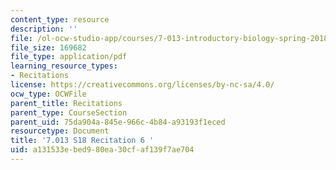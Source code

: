 ```yaml
---
content_type: resource
description: ''
file: /ol-ocw-studio-app/courses/7-013-introductory-biology-spring-2018/a131533ebed980ea30cfaf139f7ae704_MIT7_013s18R6Q.pdf
file_size: 169682
file_type: application/pdf
learning_resource_types:
- Recitations
license: https://creativecommons.org/licenses/by-nc-sa/4.0/
ocw_type: OCWFile
parent_title: Recitations
parent_type: CourseSection
parent_uid: 75da904a-845e-966c-4b84-a93193f1eced
resourcetype: Document
title: '7.013 S18 Recitation 6 '
uid: a131533e-bed9-80ea-30cf-af139f7ae704
---
```

